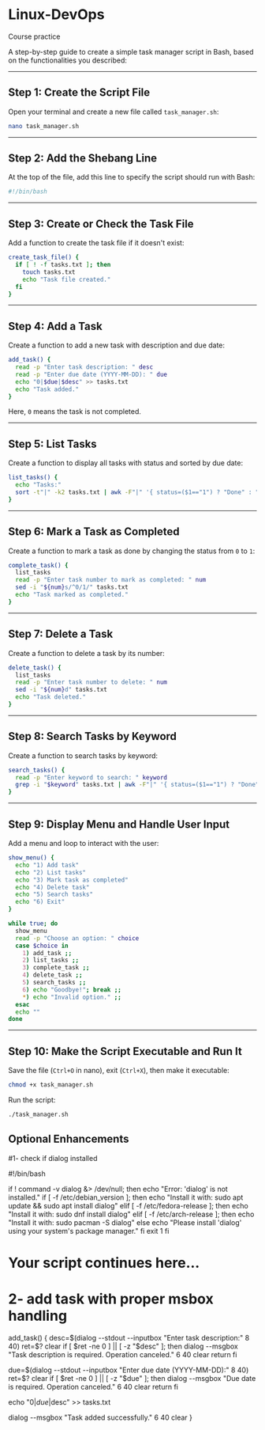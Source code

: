 # Linux-DevOps
Course practice

A step-by-step guide to create a simple task manager script in Bash, based on the functionalities you described:

---

## Step 1: Create the Script File

Open your terminal and create a new file called `task_manager.sh`:

```bash
nano task_manager.sh
```

---

## Step 2: Add the Shebang Line

At the top of the file, add this line to specify the script should run with Bash:

```bash
#!/bin/bash
```

---

## Step 3: Create or Check the Task File

Add a function to create the task file if it doesn't exist:

```bash
create_task_file() {
  if [ ! -f tasks.txt ]; then
    touch tasks.txt
    echo "Task file created."
  fi
}
```

---

## Step 4: Add a Task

Create a function to add a new task with description and due date:

```bash
add_task() {
  read -p "Enter task description: " desc
  read -p "Enter due date (YYYY-MM-DD): " due
  echo "0|$due|$desc" >> tasks.txt
  echo "Task added."
}
```

Here, `0` means the task is not completed.

---

## Step 5: List Tasks

Create a function to display all tasks with status and sorted by due date:

```bash
list_tasks() {
  echo "Tasks:"
  sort -t"|" -k2 tasks.txt | awk -F"|" '{ status=($1=="1") ? "Done" : "Pending"; print NR ". [" status "] " $3 " (Due: " $2 ")" }'
}
```

---

## Step 6: Mark a Task as Completed

Create a function to mark a task as done by changing the status from `0` to `1`:

```bash
complete_task() {
  list_tasks
  read -p "Enter task number to mark as completed: " num
  sed -i "${num}s/^0/1/" tasks.txt
  echo "Task marked as completed."
}
```

---

## Step 7: Delete a Task

Create a function to delete a task by its number:

```bash
delete_task() {
  list_tasks
  read -p "Enter task number to delete: " num
  sed -i "${num}d" tasks.txt
  echo "Task deleted."
}
```

---

## Step 8: Search Tasks by Keyword

Create a function to search tasks by keyword:

```bash
search_tasks() {
  read -p "Enter keyword to search: " keyword
  grep -i "$keyword" tasks.txt | awk -F"|" '{ status=($1=="1") ? "Done" : "Pending"; print "[" status "] " $3 " (Due: " $2 ")" }'
}
```

---

## Step 9: Display Menu and Handle User Input

Add a menu and loop to interact with the user:

```bash
show_menu() {
  echo "1) Add task"
  echo "2) List tasks"
  echo "3) Mark task as completed"
  echo "4) Delete task"
  echo "5) Search tasks"
  echo "6) Exit"
}

while true; do
  show_menu
  read -p "Choose an option: " choice
  case $choice in
    1) add_task ;;
    2) list_tasks ;;
    3) complete_task ;;
    4) delete_task ;;
    5) search_tasks ;;
    6) echo "Goodbye!"; break ;;
    *) echo "Invalid option." ;;
  esac
  echo ""
done
```

---

## Step 10: Make the Script Executable and Run It

Save the file (`Ctrl+O` in nano), exit (`Ctrl+X`), then make it executable:

```bash
chmod +x task_manager.sh
```

Run the script:

```bash
./task_manager.sh
```


## Optional Enhancements
#1- check if dialog installed

#!/bin/bash

if ! command -v dialog &> /dev/null; then
  echo "Error: 'dialog' is not installed."
  if [ -f /etc/debian_version ]; then
    echo "Install it with: sudo apt update && sudo apt install dialog"
  elif [ -f /etc/fedora-release ]; then
    echo "Install it with: sudo dnf install dialog"
  elif [ -f /etc/arch-release ]; then
    echo "Install it with: sudo pacman -S dialog"
  else
    echo "Please install 'dialog' using your system's package manager."
  fi
  exit 1
fi

# Your script continues here...


# 2- add task with proper msbox handling

add_task() {
  desc=$(dialog --stdout --inputbox "Enter task description:" 8 40)
  ret=$?
  clear
  if [ $ret -ne 0 ] || [ -z "$desc" ]; then
    dialog --msgbox "Task description is required. Operation canceled." 6 40
    clear
    return
  fi

  due=$(dialog --stdout --inputbox "Enter due date (YYYY-MM-DD):" 8 40)
  ret=$?
  clear
  if [ $ret -ne 0 ] || [ -z "$due" ]; then
    dialog --msgbox "Due date is required. Operation canceled." 6 40
    clear
    return
  fi

  echo "0|$due|$desc" >> tasks.txt

  dialog --msgbox "Task added successfully." 6 40
  clear
}
